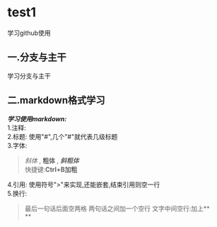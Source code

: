 # test1
学习github使用
## 一.分支与主干
学习分支与主干
## 二.markdown格式学习
***学习使用markdown:***  
1.注释:<!--
整段整段的不可见内容,也就是注释-->  
2.标题:
使用"#",几个"#"就代表几级标题  
3.字体:
>*斜体* , **粗体** , ***斜粗体***  
>快捷键:**Ctrl+B加粗**  

4.引用:
使用符号">"来实现,还能嵌套,结束引用则空一行  
5.换行:
>最后一句话后面空两格
>两句话之间加一个空行
>文字中间空行:加上**<br/>**

